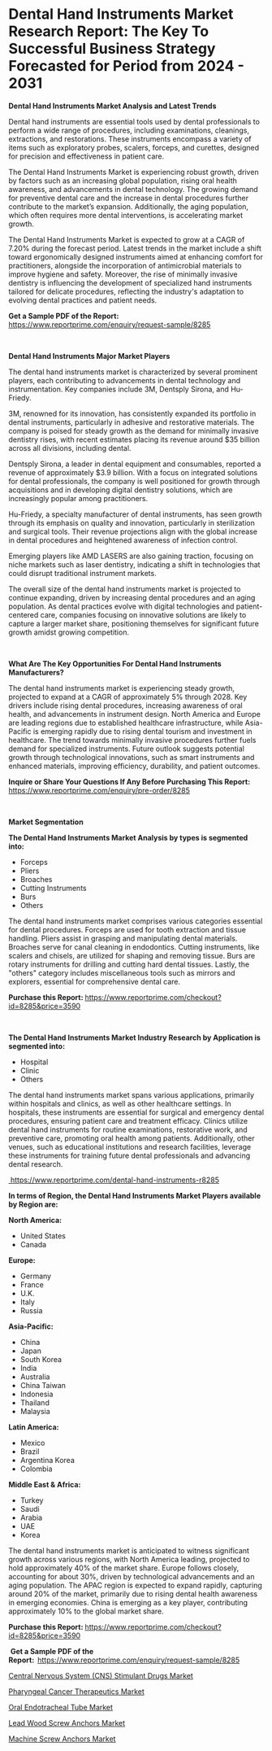 <p><h1>Dental Hand Instruments Market Research Report: The Key To Successful Business Strategy Forecasted for Period from 2024 - 2031</h1></p><p><strong>Dental Hand Instruments Market Analysis and Latest Trends</strong></p>
<p><p>Dental hand instruments are essential tools used by dental professionals to perform a wide range of procedures, including examinations, cleanings, extractions, and restorations. These instruments encompass a variety of items such as exploratory probes, scalers, forceps, and curettes, designed for precision and effectiveness in patient care.</p><p>The Dental Hand Instruments Market is experiencing robust growth, driven by factors such as an increasing global population, rising oral health awareness, and advancements in dental technology. The growing demand for preventive dental care and the increase in dental procedures further contribute to the market’s expansion. Additionally, the aging population, which often requires more dental interventions, is accelerating market growth.</p><p>The Dental Hand Instruments Market is expected to grow at a CAGR of 7.20% during the forecast period. Latest trends in the market include a shift toward ergonomically designed instruments aimed at enhancing comfort for practitioners, alongside the incorporation of antimicrobial materials to improve hygiene and safety. Moreover, the rise of minimally invasive dentistry is influencing the development of specialized hand instruments tailored for delicate procedures, reflecting the industry's adaptation to evolving dental practices and patient needs.</p></p>
<p><strong>Get a Sample PDF of the Report:&nbsp;</strong> <a href="https://www.reportprime.com/enquiry/request-sample/8285?utm_campaign=1103&utm_medium=2&utm_source=Github&utm_content=ia&utm_term=26112024&utm_id=dental-hand-instruments">https://www.reportprime.com/enquiry/request-sample/8285</a></p>
<p>&nbsp;</p>
<p><strong>Dental Hand Instruments Major Market Players</strong></p>
<p><p>The dental hand instruments market is characterized by several prominent players, each contributing to advancements in dental technology and instrumentation. Key companies include 3M, Dentsply Sirona, and Hu-Friedy. </p><p>3M, renowned for its innovation, has consistently expanded its portfolio in dental instruments, particularly in adhesive and restorative materials. The company is poised for steady growth as the demand for minimally invasive dentistry rises, with recent estimates placing its revenue around $35 billion across all divisions, including dental.</p><p>Dentsply Sirona, a leader in dental equipment and consumables, reported a revenue of approximately $3.9 billion. With a focus on integrated solutions for dental professionals, the company is well positioned for growth through acquisitions and in developing digital dentistry solutions, which are increasingly popular among practitioners.</p><p>Hu-Friedy, a specialty manufacturer of dental instruments, has seen growth through its emphasis on quality and innovation, particularly in sterilization and surgical tools. Their revenue projections align with the global increase in dental procedures and heightened awareness of infection control.</p><p>Emerging players like AMD LASERS are also gaining traction, focusing on niche markets such as laser dentistry, indicating a shift in technologies that could disrupt traditional instrument markets. </p><p>The overall size of the dental hand instruments market is projected to continue expanding, driven by increasing dental procedures and an aging population. As dental practices evolve with digital technologies and patient-centered care, companies focusing on innovative solutions are likely to capture a larger market share, positioning themselves for significant future growth amidst growing competition.</p></p>
<p>&nbsp;</p>
<p><strong>What Are The Key Opportunities For Dental Hand Instruments Manufacturers?</strong></p>
<p><p>The dental hand instruments market is experiencing steady growth, projected to expand at a CAGR of approximately 5% through 2028. Key drivers include rising dental procedures, increasing awareness of oral health, and advancements in instrument design. North America and Europe are leading regions due to established healthcare infrastructure, while Asia-Pacific is emerging rapidly due to rising dental tourism and investment in healthcare. The trend towards minimally invasive procedures further fuels demand for specialized instruments. Future outlook suggests potential growth through technological innovations, such as smart instruments and enhanced materials, improving efficiency, durability, and patient outcomes.</p></p>
<p><strong>Inquire or Share Your Questions If Any Before Purchasing This Report:</strong> <a href="https://www.reportprime.com/enquiry/pre-order/8285?utm_campaign=1103&utm_medium=2&utm_source=Github&utm_content=ia&utm_term=26112024&utm_id=dental-hand-instruments">https://www.reportprime.com/enquiry/pre-order/8285</a></p>
<p>&nbsp;</p>
<p><strong>Market Segmentation</strong></p>
<p><strong>The Dental Hand Instruments Market Analysis by types is segmented into:</strong></p>
<p><ul><li>Forceps</li><li>Pliers</li><li>Broaches</li><li>Cutting Instruments</li><li>Burs</li><li>Others</li></ul></p>
<p><p>The dental hand instruments market comprises various categories essential for dental procedures. Forceps are used for tooth extraction and tissue handling. Pliers assist in grasping and manipulating dental materials. Broaches serve for canal cleaning in endodontics. Cutting instruments, like scalers and chisels, are utilized for shaping and removing tissue. Burs are rotary instruments for drilling and cutting hard dental tissues. Lastly, the "others" category includes miscellaneous tools such as mirrors and explorers, essential for comprehensive dental care.</p></p>
<p><strong>Purchase this Report:&nbsp;</strong><a href="https://www.reportprime.com/checkout?id=8285&price=3590&utm_campaign=1103&utm_medium=2&utm_source=Github&utm_content=ia&utm_term=26112024&utm_id=dental-hand-instruments">https://www.reportprime.com/checkout?id=8285&price=3590</a></p>
<p>&nbsp;</p>
<p><strong>The Dental Hand Instruments Market Industry Research by Application is segmented into:</strong></p>
<p><ul><li>Hospital</li><li>Clinic</li><li>Others</li></ul></p>
<p><p>The dental hand instruments market spans various applications, primarily within hospitals and clinics, as well as other healthcare settings. In hospitals, these instruments are essential for surgical and emergency dental procedures, ensuring patient care and treatment efficacy. Clinics utilize dental hand instruments for routine examinations, restorative work, and preventive care, promoting oral health among patients. Additionally, other venues, such as educational institutions and research facilities, leverage these instruments for training future dental professionals and advancing dental research.</p></p>
<p><a href="https://www.reportprime.com/dental-hand-instruments-r8285?utm_campaign=1103&utm_medium=2&utm_source=Github&utm_content=ia&utm_term=26112024&utm_id=dental-hand-instruments">&nbsp;https://www.reportprime.com/dental-hand-instruments-r8285</a></p>
<p><strong>In terms of Region, the Dental Hand Instruments Market Players available by Region are:</strong></p>
<p>
    <p> <strong> North America: </strong>
        <ul>
            <li>United States</li>
            <li>Canada</li>
        </ul>
        </p> 
    <p> <strong> Europe: </strong>
        <ul>
            <li>Germany</li>
            <li>France</li>
            <li>U.K.</li>
            <li>Italy</li>
            <li>Russia</li>
        </ul>
        </p> 
    <p> <strong> Asia-Pacific: </strong>
        <ul>
            <li>China</li>
            <li>Japan</li>
            <li>South Korea</li>
            <li>India</li>
            <li>Australia</li>
            <li>China Taiwan</li>
            <li>Indonesia</li>
            <li>Thailand</li>
            <li>Malaysia</li>
        </ul>
        </p> 
    <p> <strong> Latin America: </strong>
        <ul>
            <li>Mexico</li>
            <li>Brazil</li>
            <li>Argentina Korea</li>
            <li>Colombia</li>
        </ul>
        </p> 
    <p> <strong> Middle East & Africa: </strong>
        <ul>
            <li>Turkey</li>
            <li>Saudi</li>
            <li>Arabia</li>
            <li>UAE</li>
            <li>Korea</li>
        </ul>
    </p>
    </p>
<p><p>The dental hand instruments market is anticipated to witness significant growth across various regions, with North America leading, projected to hold approximately 40% of the market share. Europe follows closely, accounting for about 30%, driven by technological advancements and an aging population. The APAC region is expected to expand rapidly, capturing around 20% of the market, primarily due to rising dental health awareness in emerging economies. China is emerging as a key player, contributing approximately 10% to the global market share.</p></p>
<p><strong>Purchase this Report: </strong><a href="https://www.reportprime.com/checkout?id=8285&price=3590&utm_campaign=1103&utm_medium=2&utm_source=Github&utm_content=ia&utm_term=26112024&utm_id=dental-hand-instruments">https://www.reportprime.com/checkout?id=8285&price=3590</a></p>
<p>&nbsp;<strong>Get a Sample PDF of the Report:&nbsp;&nbsp;</strong><a href="https://www.reportprime.com/enquiry/request-sample/8285?utm_campaign=1103&utm_medium=2&utm_source=Github&utm_content=ia&utm_term=26112024&utm_id=dental-hand-instruments">https://www.reportprime.com/enquiry/request-sample/8285</a></p>
<p><strong></strong></p>
<p><p><a href="https://issuu.com/reportprime-2/docs/central-nervous-system-cns-stimulan_2049158a9badd5?utm_campaign=1103&utm_medium=2&utm_source=Github&utm_content=ia&utm_term=26112024&utm_id=dental-hand-instruments">Central Nervous System (CNS) Stimulant Drugs Market</a></p><p><a href="https://issuu.com/reportprime-2/docs/pharyngeal-cancer-therapeutics-mark_bbfa0eefa02316?utm_campaign=1103&utm_medium=2&utm_source=Github&utm_content=ia&utm_term=26112024&utm_id=dental-hand-instruments">Pharyngeal Cancer Therapeutics Market</a></p><p><a href="https://github.com/gdfhhhj/Market-Research-Report-List-6/blob/main/oral-endotracheal-tube-market.md?utm_campaign=1103&utm_medium=2&utm_source=Github&utm_content=ia&utm_term=26112024&utm_id=dental-hand-instruments">Oral Endotracheal Tube Market</a></p><p><a href="https://www.linkedin.com/pulse/comprehensive-lead-wood-screw-anchors-market-report-360-degree-ib2vc?utm_campaign=1103&utm_medium=2&utm_source=Github&utm_content=ia&utm_term=26112024&utm_id=dental-hand-instruments">Lead Wood Screw Anchors Market</a></p><p><a href="https://www.linkedin.com/pulse/strong-growth-anticipated-global-machine-screw-anchors-ah5jc?utm_campaign=1103&utm_medium=2&utm_source=Github&utm_content=ia&utm_term=26112024&utm_id=dental-hand-instruments">Machine Screw Anchors Market</a></p></p>